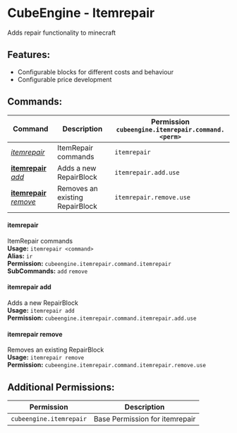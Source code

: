 # CubeEngine - Itemrepair
Adds repair functionality to minecraft

## Features:
 - Configurable blocks for different costs and behaviour
 - Configurable price development

## Commands:

| Command | Description | Permission<br>`cubeengine.itemrepair.command.<perm>` |
| --- | --- | --- |
| [*itemrepair*](#itemrepair) | ItemRepair commands | `itemrepair` |
| [**itemrepair** *add*](#itemrepair-add) | Adds a new RepairBlock | `itemrepair.add.use` |
| [**itemrepair** *remove*](#itemrepair-remove) | Removes an existing RepairBlock | `itemrepair.remove.use` |

#### itemrepair  
ItemRepair commands  
**Usage:** `itemrepair <command>`  
**Alias:** `ir`  
**Permission:** `cubeengine.itemrepair.command.itemrepair`  
**SubCommands:** `add` `remove`  

#### itemrepair add  
Adds a new RepairBlock  
**Usage:** `itemrepair add `  
**Permission:** `cubeengine.itemrepair.command.itemrepair.add.use`  
  

#### itemrepair remove  
Removes an existing RepairBlock  
**Usage:** `itemrepair remove `  
**Permission:** `cubeengine.itemrepair.command.itemrepair.remove.use`  
  

## Additional Permissions:

| Permission | Description |
| --- | --- |
| `cubeengine.itemrepair` | Base Permission for itemrepair |